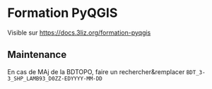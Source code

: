 # Formation PyQGIS

Visible sur https://docs.3liz.org/formation-pyqgis

## Maintenance

En cas de MAj de la BDTOPO, faire un rechercher&remplacer `BDT_3-3_SHP_LAMB93_D0ZZ-EDYYYY-MM-DD`
